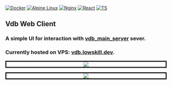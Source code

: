 [![Docker](https://img.shields.io/badge/docker-%230db7ed.svg?style=for-the-badge&logo=docker&logoColor=white)](https://hub.docker.com/repository/docker/luminodiode/rest2wireguard)
[![Alpine Linux](https://img.shields.io/badge/Alpine_Linux-%230D597F.svg?style=for-the-badge&logo=alpine-linux&logoColor=white)](https://www.alpinelinux.org)
[![Nginx](https://img.shields.io/badge/nginx-%23009639.svg?style=for-the-badge&logo=nginx&logoColor=white)](https://nginx.org)
[![React](https://img.shields.io/badge/React-20232A?style=for-the-badge&logo=react&logoColor=61DAFB)](https://react.dev/)
[![TS](https://img.shields.io/badge/TypeScript-007ACC?style=for-the-badge&logo=typescript&logoColor=white)](https://www.typescriptlang.org/)

## Vdb Web Client
### A simple UI for interaction with [vdb_main_server](https://github.com/LuminoDiode/vdb_main_server) sever.
### Currently hosted on VPS: [vdb.lowskill.dev](https://vdb.lowskill.dev/).
<p align="center" style="border:solid black">
  <kbd>
    <img src="https://i.imgur.com/SlVBsGc.png"/>
  </kbd>
</p>
<p align="center" style="border:solid black">
  <kbd>
    <img src="https://i.imgur.com/zmabsiR.png"/>
  </kbd>
</p>
